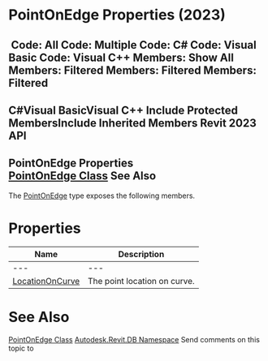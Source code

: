 # PointOnEdge Properties (2023)

﻿
 Code: All Code: Multiple Code: C# Code: Visual Basic Code: Visual C++  Members: Show All Members: Filtered Members: Filtered Members: Filtered   
---  
C#Visual BasicVisual C++
Include Protected MembersInclude Inherited Members
Revit 2023 API  
---  
PointOnEdge Properties  
[PointOnEdge Class](bfd3b8e2-68d5-18e7-43e8-31798e962f10.md "PointOnEdge Class") See Also  
---  
The [PointOnEdge](bfd3b8e2-68d5-18e7-43e8-31798e962f10.md "PointOnEdge Class") type exposes the following members.
# Properties
| Name | Description |
| --- | --- |
| --- | --- | --- |
| [LocationOnCurve](289281ed-9ee4-8277-0268-f2955c3362d6.md "LocationOnCurve Property") | The point location on curve. |

# See Also
[PointOnEdge Class](bfd3b8e2-68d5-18e7-43e8-31798e962f10.md "PointOnEdge Class")
[Autodesk.Revit.DB Namespace](87546ba7-461b-c646-cbb1-2cb8f5bff8b2.md "Autodesk.Revit.DB Namespace")
Send comments on this topic to 